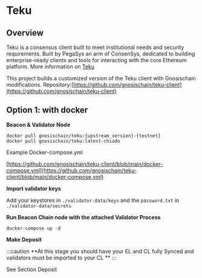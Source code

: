 ---
---

# Teku



## Overview

Teku is a consensus client built to meet institutional needs and security requirements. Built by PegaSys an arm of ConsenSys, dedicated to building enterprise-ready clients and tools for interacting with the core Ethereum platform. More information on [Teku]([https://consensys.net/knowledge-base/ethereum-2/teku/](https://consensys.net/knowledge-base/ethereum-2/teku/))

This project builds a customized version of the Teku client with Gnosischain modifications.
Repository:[https://github.com/gnosischain/teku-client](https://github.com/gnosischain/teku-client) 


## Option 1: with docker

**Beacon & Validator Node**


```
docker pull gnosischain/teku:{upstream_version}-{testnet}
docker pull gnosischain/teku:latest-chiado
```


Example Docker-compose.yml 

[https://github.com/gnosischain/teku-client/blob/main/docker-compose.yml](https://github.com/gnosischain/teku-client/blob/main/docker-compose.yml) 

**Import validator keys**

Add your keystores in `./validator-data/keys` and the `password.txt` in `./validator-data/secrets`

**Run Beacon Chain node with the attached Validator Process**


```
docker-compose up -d 
```


**Make Deposit**

:::caution
**At this stage you should have your EL and CL fully Synced and validators must be imported to your CL **
:::

See Section Deposit